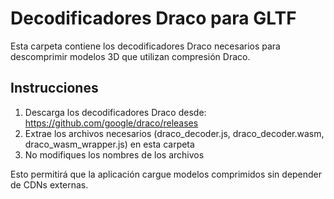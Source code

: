# Decodificadores Draco para GLTF

Esta carpeta contiene los decodificadores Draco necesarios para descomprimir modelos 3D que utilizan compresión Draco.

## Instrucciones

1. Descarga los decodificadores Draco desde: https://github.com/google/draco/releases
2. Extrae los archivos necesarios (draco_decoder.js, draco_decoder.wasm, draco_wasm_wrapper.js) en esta carpeta
3. No modifiques los nombres de los archivos

Esto permitirá que la aplicación cargue modelos comprimidos sin depender de CDNs externas.
